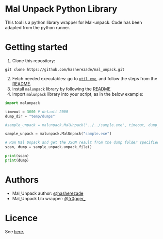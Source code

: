 # Mal Unpack Python Library

This tool is a python library wrapper for Mal-unpack. Code has been adapted from the python runner.

# Getting started

1. Clone this repository:

```console
git clone https://github.com/hasherezade/mal_unpack.git
```
2. Fetch needed executables: go to [`util_exe`](../mal_unpack_lib/util_exe), and follow the steps from the [README](../mal_unpack_lib/util_exe/README.md).
3. Install `malunpack` library by following the [README](../mal_unpack_lib/malunpack/README.md)
4. Import `malunpack` library into your script, as in the below example:
```python
import malunpack

timeout = 3000 # default 2000
dump_dir = "temp/dumps"

#sample_unpack = malunpack.MalUnpack("../../sample.exe", timeout, dump_dir)

sample_unpack = malunpack.MalUnpack("sample.exe")

# Run Mal Unpack and get the JSON result from the dump folder specified
scan, dump = sample_unpack.unpack_file()

print(scan)
print(dump)
```

# Authors

- Mal_Unpack author: [@hasherezade](https://twitter.com/hasherezade)
- Mal_Unpack Lib wrapper: [@fr0gger_](https://twitter.com/fr0gger_)

# Licence

See [here.](https://github.com/hasherezade/mal_unpack/blob/master/LICENSE)
